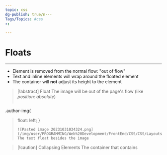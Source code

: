 ```yaml
---
topic: css
dg-publish: true/n---
Tags/Topics: #css
∗:

---
```

# Floats

--- 
- Element is removed from the normal flow: "out of flow"
- Text and inline elements will wrap around the floated element
- The container will __not__ adjust its height to the element
>[!abstract] Float
> The image will be out of the page's flow (like _position: absolute_)
> ```css
.author-img{
>float: left;
>}
>```
>![Pasted image 20231031034324.png](/img/user/PROGRAMMING/Web%20Development/FrontEnd/CSS/CSS/Layouts/attachments/Pasted%20image%2020231031034324.png)
>The text float besides the image

>[!caution] Collapsing Elements
> The container that contains